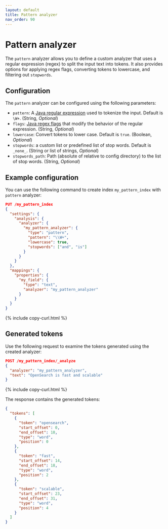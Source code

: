 ```yaml
---
layout: default
title: Pattern analyzer
nav_order: 90
---
```


# Pattern analyzer

The `pattern` analyzer allows you to define a custom analyzer that uses a regular expression (regex) to split the input text into tokens. It also provides options for applying regex flags, converting tokens to lowercase, and filtering out `stopwords`.

## Configuration

The `pattern` analyzer can be configured using the following parameters:

- `pattern`: A [Java regular expression](https://docs.oracle.com/javase/8/docs/api/java/util/regex/Pattern.html) used to tokenize the input. Default is `\W+`. (String, _Optional_)
- `flags`: [Java regex flags](https://docs.oracle.com/javase/8/docs/api/java/util/regex/Pattern.html#field.summary) that modify the behavior of the regular expression. (String, _Optional_)
- `lowercase`: Convert tokens to lower case. Default is `true`. (Boolean, _Optional_)
- `stopwords`: a custom list or predefined list of stop words. Default is `_none_`. (String or list of strings, _Optional_)
- `stopwords_path`: Path (absolute of relative to config directory) to the list of stop words. (String, _Optional_)


## Example configuration

You can use the following command to create index `my_pattern_index` with `pattern` analyzer:

```json
PUT /my_pattern_index
{
  "settings": {
    "analysis": {
      "analyzer": {
        "my_pattern_analyzer": {
          "type": "pattern",
          "pattern": "\\W+",  
          "lowercase": true,                
          "stopwords": ["and", "is"]       
        }
      }
    }
  },
  "mappings": {
    "properties": {
      "my_field": {
        "type": "text",
        "analyzer": "my_pattern_analyzer"
      }
    }
  }
}
```
{% include copy-curl.html %}

## Generated tokens

Use the following request to examine the tokens generated using the created analyzer:

```json
POST /my_pattern_index/_analyze
{
  "analyzer": "my_pattern_analyzer",
  "text": "OpenSearch is fast and scalable"
}
```
{% include copy-curl.html %}

The response contains the generated tokens:

```json
{
  "tokens": [
    {
      "token": "opensearch",
      "start_offset": 0,
      "end_offset": 10,
      "type": "word",
      "position": 0
    },
    {
      "token": "fast",
      "start_offset": 14,
      "end_offset": 18,
      "type": "word",
      "position": 2
    },
    {
      "token": "scalable",
      "start_offset": 23,
      "end_offset": 31,
      "type": "word",
      "position": 4
    }
  ]
}
```
